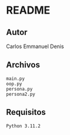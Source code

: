# README

## Autor

Carlos Emmanuel Denis

## Archivos

 	main.py
  	oop.py
 	persona.py
 	persona2.py

## Requisitos
	Python 3.11.2

